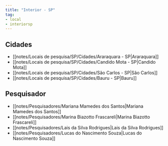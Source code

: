 ```yaml
---
title: "Interior - SP"
tag: 
- local
- interiorsp
---
```


## Cidades
- [[notes/Locais de pesquisa/SP/Cidades/Araraquara - SP|Araraquara]]
- [[notes/Locais de pesquisa/SP/Cidades/Candido Mota - SP|Candido Mota]]
- [[notes/Locais de pesquisa/SP/Cidades/São Carlos - SP|São Carlos]]
- [[notes/Locais de pesquisa/SP/Cidades/Bauru - SP|Bauru]]

## Pesquisador
- [[notes/Pesquisadores/Mariana Mamedes dos Santos|Mariana Mamedes dos Santos]]
- [[notes/Pesquisadores/Marina Biazotto Frascareli|Marina Biazotto Frascareli]]
- [[notes/Pesquisadores/Lais da Silva Rodrigues|Lais da Silva Rodrigues]]
- [[notes/Pesquisadores/Lucas do Nascimento Souza|Lucas do Nascimento Souza]]